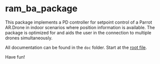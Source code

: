 # ram_ba_package

This package implements a PD controller for setpoint control of a Parrot AR.Drone in indoor scenarios where position information is available. The package is optimized for and aids the user in the connection to multiple drones simultaneously.

All documentation can be found in the `doc` folder. Start at the [root file](doc/root.md).

Have fun!
